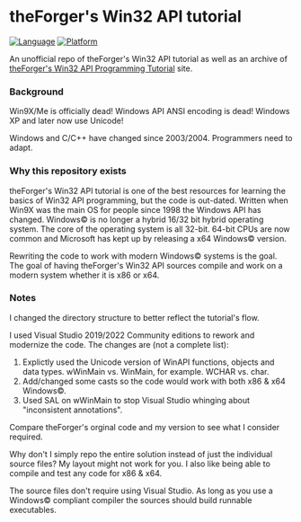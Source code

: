 # theForger's Win32 API tutorial

[![Language](https://img.shields.io/badge/Language%20-C-blue.svg)](https://github.com/GeorgePimpleton/theForger-winapi-tutorial/)
[![Platform](https://img.shields.io/badge/Platform%20-Win32-blue.svg)](https://github.com/GeorgePimpleton/theForger-winapi-tutorial/)

An unofficial repo of theForger's Win32 API tutorial as well as an archive of [theForger's Win32 API Programming Tutorial](http://www.winprog.org/tutorial/) site.

### Background

Win9X/Me is officially dead!  Windows API ANSI encoding is dead!  Windows XP and later now use Unicode!

Windows and C/C++ have changed since 2003/2004.  Programmers need to adapt.

### Why this repository exists

theForger's Win32 API tutorial is one of the best resources for learning the basics of Win32 API programming, but the code is out-dated.  Written when Win9X was the main OS for people since 1998 the Windows API has changed.  Windows© is no longer a hybrid 16/32 bit hybrid operating system.  The core of the operating system is all 32-bit.  64-bit CPUs are now common and Microsoft has kept up by releasing a x64 Windows© version.

Rewriting the code to work with modern Windows© systems is the goal.  The goal of having theForger's Win32 API sources compile and work on a modern system whether it is x86 or x64.

### Notes

I changed the directory structure to better reflect the tutorial's flow.

I used Visual Studio 2019/2022 Community editions to rework and modernize the code.  The changes are (not a complete list):

1. Explictly used the Unicode version of WinAPI functions, objects and data types.  wWinMain vs. WinMain, for example.  WCHAR vs. char.
2. Add/changed some casts so the code would work with both x86 & x64 Windows©.
3. Used SAL on wWinMain to stop Visual Studio whinging about "inconsistent annotations".

Compare theForger's orginal code and my version to see what I consider required.

Why don't I simply repo the entire solution instead of just the individual source files?  My layout might not work for you.  I also like being able to compile and test any code for x86 & x64.

The source files don't require using Visual Studio.  As long as you use a Windows© compliant compiler the sources should build runnable executables.
